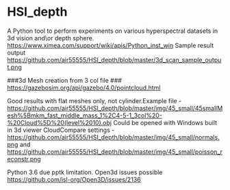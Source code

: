 
# HSI_depth

A Python tool to perform  experiments on various hyperspectral datasets in 3d vision and\or depth sphere.
https://www.ximea.com/support/wiki/apis/Python_inst_win
Sample result output https://github.com/air55555/HSI_depth/blob/master/3d_scan_sample_output.png

###3d Mesh creation from 3 col file ###
https://gazebosim.org/api/gazebo/4.0/pointcloud.html

Good results with flat meshes only, not cylinder.Example file - https://github.com/air55555/HSI_depth/blob/master/img/45_small/45smallMesh%5Bmkm_fast_middle_mass_1%2C4-5-1_3col%20-%20Cloud%5D%20(level%2010).obj
Could be opened with Windows built in 3d viewer 
CloudCompare settings  -  https://github.com/air55555/HSI_depth/blob/master/img/45_small/normals.png  and https://github.com/air55555/HSI_depth/blob/master/img/45_small/poisson_reconstr.png


Python 3.6 due pptk limitation. 
Open3d issues possible https://github.com/isl-org/Open3D/issues/2136